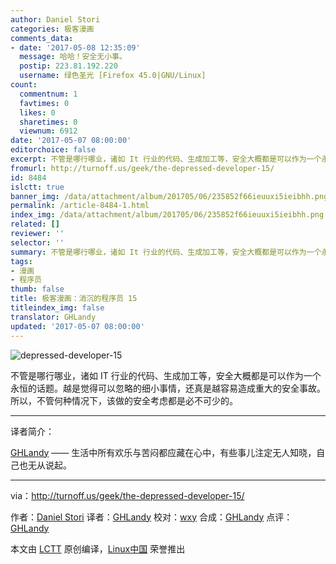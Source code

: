 ```yaml
---
author: Daniel Stori
categories: 极客漫画
comments_data:
- date: '2017-05-08 12:35:09'
  message: 哈哈！安全无小事。
  postip: 223.81.192.220
  username: 绿色圣光 [Firefox 45.0|GNU/Linux]
count:
  commentnum: 1
  favtimes: 0
  likes: 0
  sharetimes: 0
  viewnum: 6912
date: '2017-05-07 08:00:00'
editorchoice: false
excerpt: 不管是哪行哪业，诸如 It 行业的代码、生成加工等，安全大概都是可以作为一个永恒的话题。越是觉得可以忽略的细小事情，还真是月容易造成重大的安全事故。所以，不管何种情况下，该做的安全考虑都是必不可少的。
fromurl: http://turnoff.us/geek/the-depressed-developer-15/
id: 8484
islctt: true
banner_img: /data/attachment/album/201705/06/235852f66ieuuxi5ieibhh.png.large.jpg
permalink: /article-8484-1.html
index_img: /data/attachment/album/201705/06/235852f66ieuuxi5ieibhh.png.thumb.jpg
related: []
reviewer: ''
selector: ''
summary: 不管是哪行哪业，诸如 It 行业的代码、生成加工等，安全大概都是可以作为一个永恒的话题。越是觉得可以忽略的细小事情，还真是月容易造成重大的安全事故。所以，不管何种情况下，该做的安全考虑都是必不可少的。
tags:
- 漫画
- 程序员
thumb: false
title: 极客漫画：消沉的程序员 15
titleindex_img: false
translator: GHLandy
updated: '2017-05-07 08:00:00'
---
```


![depressed-developer-15](/data/attachment/album/201705/06/235852f66ieuuxi5ieibhh.png)


不管是哪行哪业，诸如 IT 行业的代码、生成加工等，安全大概都是可以作为一个永恒的话题。越是觉得可以忽略的细小事情，还真是越容易造成重大的安全事故。所以，不管何种情况下，该做的安全考虑都是必不可少的。




---


译者简介：


[GHLandy](http://GHLandy.com) —— 生活中所有欢乐与苦闷都应藏在心中，有些事儿注定无人知晓，自己也无从说起。




---


via：<http://turnoff.us/geek/the-depressed-developer-15/>


作者：[Daniel Stori](http://turnoff.us/about/) 译者：[GHLandy](https://github.com/GHLandy) 校对：[wxy](https://github.com/wxy) 合成：[GHLandy](https://github.com/GHLandy) 点评：[GHLandy](https://github.com/GHLandy)


本文由 [LCTT](https://github.com/LCTT/TranslateProject) 原创编译，[Linux中国](https://linux.cn/) 荣誉推出